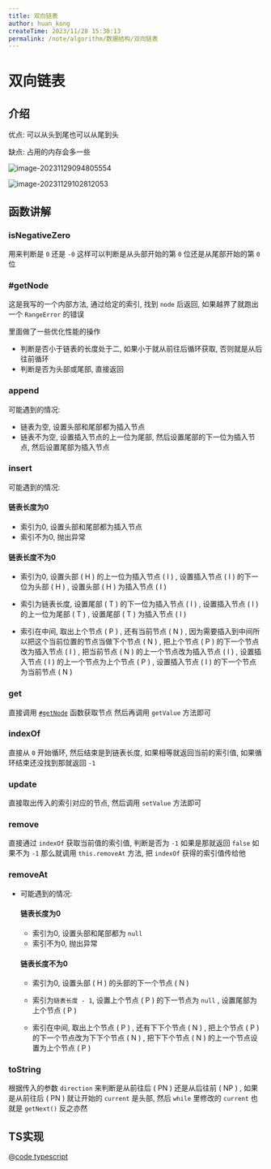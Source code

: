 ```yaml
---
title: 双向链表
author: huan_kong
createTime: 2023/11/28 15:30:13
permalink: /note/algorithm/数据结构/双向链表
---
```


# 双向链表

## 介绍

优点: 可以从头到尾也可以从尾到头

缺点: 占用的内存会多一些

![image-20231129094805554](https://img.huankong.top/i/2023/11/29/6566985e3a2ca.png)

![image-20231129102812053](https://img.huankong.top/i/2023/11/29/6566a1bddb1f3.png)

## 函数讲解

### isNegativeZero

用来判断是 `0` 还是 `-0` 这样可以判断是从头部开始的第 `0` 位还是从尾部开始的第 `0` 位

### #getNode

这是我写的一个内部方法, 通过给定的索引, 找到 `node` 后返回, 如果越界了就跑出一个 `RangeError` 的错误

里面做了一些优化性能的操作

- 判断是否小于链表的长度处于二, 如果小于就从前往后循环获取, 否则就是从后往前循环
- 判断是否为头部或尾部, 直接返回

### append

可能遇到的情况: 

- 链表为空, 设置头部和尾部都为插入节点
- 链表不为空, 设置插入节点的上一位为尾部, 然后设置尾部的下一位为插入节点, 然后设置尾部为插入节点

### insert

可能遇到的情况: 

#### 链表长度为0

- 索引为0, 设置头部和尾部都为插入节点
- 索引不为0, 抛出异常

#### 链表长度不为0

- 索引为0, 设置头部 ( H ) 的上一位为插入节点 ( I ) , 设置插入节点 ( I ) 的下一位为头部 ( H ) , 设置头部 ( H ) 为插入节点 ( I ) 

- 索引为链表长度, 设置尾部 ( T ) 的下一位为插入节点 ( I ) , 设置插入节点 ( I ) 的上一位为尾部 ( T ) , 设置尾部 ( T ) 为插入节点 ( I ) 

- 索引在中间, 取出上个节点 ( P ) , 还有当前节点 ( N ) , 因为需要插入到中间所以把这个当前位置的节点当做下个节点 ( N ) , 把上个节点 ( P ) 的下一个节点改为插入节点 ( I ) , 把当前节点 ( N ) 的上一个节点改为插入节点 ( I ) , 设置插入节点 ( I ) 的上一个节点为上个节点 ( P ) , 设置插入节点 ( I ) 的下一个节点为当前节点 ( N ) 

### get

直接调用 [`#getNode`](#getnode) 函数获取节点 然后再调用 `getValue` 方法即可

### indexOf

直接从 `0` 开始循环, 然后结束是到链表长度, 如果相等就返回当前的索引值, 如果循环结束还没找到那就返回 `-1`

### update

直接取出传入的索引对应的节点, 然后调用 `setValue` 方法即可

### remove

直接通过 `indexOf` 获取当前值的索引值, 判断是否为 `-1` 如果是那就返回 `false` 如果不为 `-1` 那么就调用 `this.removeAt` 方法, 把 `indexOf` 获得的索引值传给他

### removeAt

- 可能遇到的情况: 

  #### 链表长度为0

  - 索引为0, 设置头部和尾部都为 `null`
  - 索引不为0, 抛出异常

  #### 链表长度不为0

  - 索引为0, 设置头部 ( H ) 的头部的下一个节点 ( N ) 

  - 索引为`链表长度 - 1`, 设置上个节点 ( P ) 的下一节点为 `null` , 设置尾部为上个节点 ( P ) 

  - 索引在中间, 取出上个节点 ( P ) , 还有下下个节点 ( N ) , 把上个节点 ( P ) 的下一个节点改为下下个节点 ( N ) , 把下下个节点 ( N ) 的上一个节点设置为上个节点 ( P ) 

### toString

根据传入的参数 `direction` 来判断是从前往后 ( PN ) 还是从后往前 ( NP ) , 如果是从前往后 ( PN ) 就让开始的 `current` 是头部, 然后 `while` 里修改的 `current` 也就是 `getNext()` 反之亦然

## TS实现

@[code typescript](./双向链表.ts)
